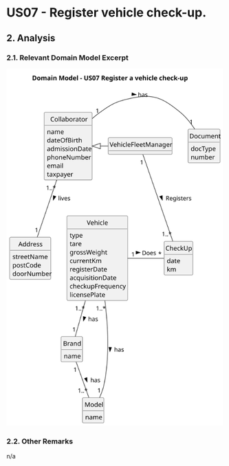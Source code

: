 # US07 - Register vehicle check-up.

## 2. Analysis

### 2.1. Relevant Domain Model Excerpt 

![Domain Model](svg/us07-domain-model.svg)

### 2.2. Other Remarks

n/a